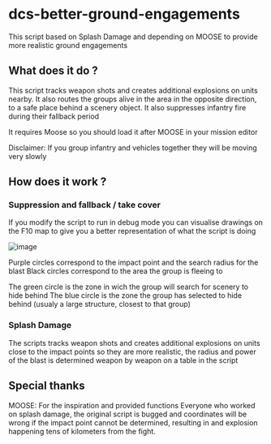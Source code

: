 # dcs-better-ground-engagements

This script based on Splash Damage and depending on MOOSE to provide more realistic ground engagements

## What does it do ?

This script tracks weapon shots and creates additional explosions on units nearby. It also routes the groups alive in the area in the opposite direction, to a safe place behind a scenery object. It also suppresses infantry fire during their fallback period

It requires Moose so you should load it after MOOSE in your mission editor

Disclaimer: If you group infantry and vehicles together they will be moving very slowly

## How does it work ?
### Suppression and fallback / take cover

If you modify the script to run in debug mode you can visualise drawings on the F10 map to give you a better representation of what the script is doing

![image](https://user-images.githubusercontent.com/2174111/158449017-c72f51a2-6512-42d4-bbbb-bf98867a7345.png)

Purple circles correspond to the impact point and the search radius for the blast Black circles correspond to the area the group is fleeing to

The green circle is the zone in wich the group will search for scenery to hide behind The blue circle is the zone the group has selected to hide behind (usualy a large structure, closest to that group)
### Splash Damage

The scripts tracks weapon shots and creates additional explosions on units close to the impact points so they are more realistic, the radius and power of the blast is determined weapon by weapon on a table in the script

## Special thanks

MOOSE: For the inspiration and provided functions Everyone who worked on splash damage, the original script is bugged and coordinates will be wrong if the impact point cannot be determined, resulting in and explosion happening tens of kilometers from the fight.
